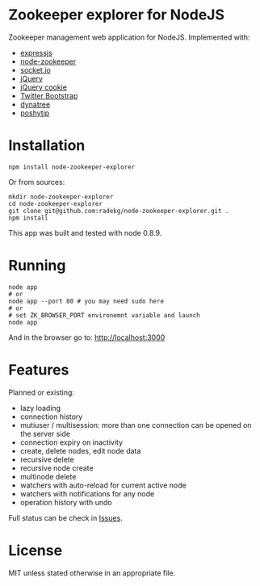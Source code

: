 # Zookeeper explorer for NodeJS

Zookeeper management web application for NodeJS. Implemented with:

- [expressjs](http://expressjs.com/)
- [node-zookeeper](https://github.com/yfinkelstein/node-zookeeper)
- [socket.io](http://socket.io)
- [jQuery](http://jquery.com)
- [jQuery cookie](https://github.com/carhartl/jquery-cookie)
- [Twitter Bootstrap](http://twitter.github.com/bootstrap/)
- [dynatree](http://code.google.com/p/dynatree/)
- [poshytip](https://github.com/vadikom/poshytip)

# Installation

    npm install node-zookeeper-explorer

Or from sources:

    mkdir node-zookeeper-explorer
    cd node-zookeeper-explorer
    git clone git@github.com:radekg/node-zookeeper-explorer.git .
    npm install

This app was built and tested with node 0.8.9.

# Running

    node app
    # or
    node app --port 80 # you may need sudo here
    # or
    # set ZK_BROWSER_PORT environemnt variable and launch
    node app

And in the browser go to: [http://localhost:3000](http://localhost:3000)

# Features

Planned or existing:

- lazy loading
- connection history
- mutiuser / multisession: more than one connection can be opened on the server side
- connection expiry on inactivity
- create, delete nodes, edit node data
- recursive delete
- recursive node create
- multinode delete
- watchers with auto-reload for current active node
- watchers with notifications for any node
- operation history with undo

Full status can be check in [Issues](https://github.com/radekg/node-zookeeper-explorer/issues?state=open).

# License

MIT
unless stated otherwise in an appropriate file.
